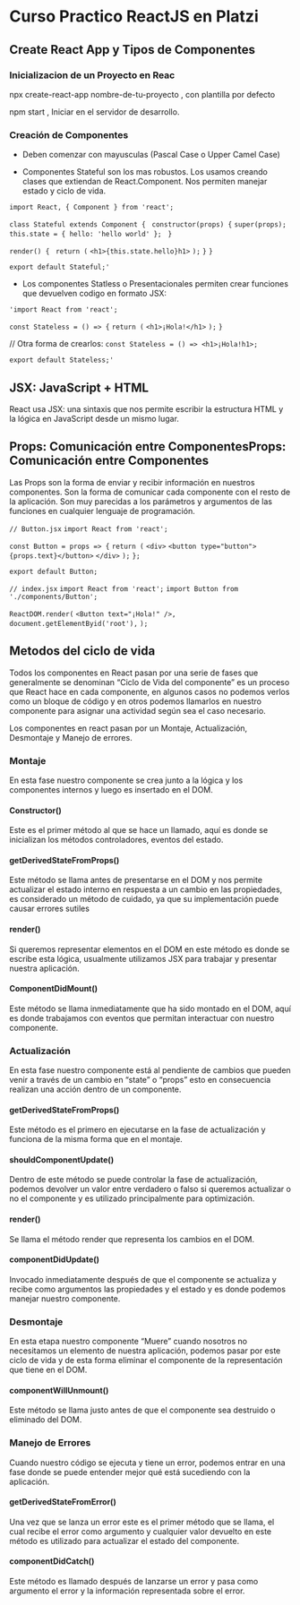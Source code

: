 # Curso Practico ReactJS en Platzi

## Create React App y Tipos de Componentes

### Inicializacion de un Proyecto en Reac

npx create-react-app nombre-de-tu-proyecto , con plantilla por defecto

npm start , Iniciar en el servidor de desarrollo.

### Creación de Componentes
* Deben comenzar con mayusculas (Pascal Case o Upper Camel Case)

* Componentes Stateful son los mas robustos. Los usamos creando clases que extiendan de React.Component. Nos permiten manejar estado y ciclo de vida.

`import React, { Component } from 'react';`

`class Stateful extends Component {`
` constructor(props) {`
    `super(props);`
    `this.state = { hello: 'hello world' }; `
  `}`

  `render() {`
   ` return (`
      `<h1>{this.state.hello}h1>`
    `);`
  `}`
`}`

`export default Stateful;'`

* Los componentes Statless o Presentacionales permiten crear funciones que devuelven codigo en formato JSX:

`'import React from 'react';`

`const Stateless = () => {`
  `return (`
    `<h1>¡Hola!</h1>`
  `);`
`}`

// Otra forma de crearlos:
`const Stateless = () => <h1>¡Hola!h1>;`

`export default Stateless;'`

## JSX: JavaScript + HTML
React usa JSX: una sintaxis que nos permite escribir la estructura HTML y la lógica en JavaScript desde un mismo lugar.

## Props: Comunicación entre ComponentesProps: Comunicación entre Componentes
Las Props son la forma de enviar y recibir información en nuestros componentes. Son la forma de comunicar cada componente con el resto de la aplicación. Son muy parecidas a los parámetros y argumentos de las funciones en cualquier lenguaje de programación.

`// Button.jsx`
`import React from 'react';`

`const Button = props => {`
  `return (`
    `<div>`
      `<button type="button">{props.text}</button>`
    `</div>`
  `);`
`};`

`export default Button;`

`// index.jsx`
`import React from 'react';`
`import Button from './components/Button';`

`ReactDOM.render(`
  `<Button text="¡Hola!" />,`
  `document.getElementByid('root'),`
`);`

## Metodos del ciclo de vida
Todos los componentes en React pasan por una serie de fases que generalmente se denominan “Ciclo de Vida del componente” es un proceso que React hace en cada componente, en algunos casos no podemos verlos como un bloque de código y en otros podemos llamarlos en nuestro componente para asignar una actividad según sea el caso necesario.

Los componentes en react pasan por un Montaje, Actualización, Desmontaje y Manejo de errores.

### Montaje
En esta fase nuestro componente se crea junto a la lógica y los componentes internos y luego es insertado en el DOM.

#### Constructor()
Este es el primer método al que se hace un llamado, aquí es donde se inicializan los métodos controladores, eventos del estado.

#### getDerivedStateFromProps()
Este método se llama antes de presentarse en el DOM y nos permite actualizar el estado interno en respuesta a un cambio en las propiedades, es considerado un método de cuidado, ya que su implementación puede causar errores sutiles

#### render()
Si queremos representar elementos en el DOM en este método es donde se escribe esta lógica, usualmente utilizamos JSX para trabajar y presentar nuestra aplicación.

#### ComponentDidMount()
Este método se llama inmediatamente que ha sido montado en el DOM, aquí es donde trabajamos con eventos que permitan interactuar con nuestro componente.

### Actualización
En esta fase nuestro componente está al pendiente de cambios que pueden venir a través de un cambio en “state” o “props” esto en consecuencia realizan una acción dentro de un componente.

#### getDerivedStateFromProps()
Este método es el primero en ejecutarse en la fase de actualización y funciona de la misma forma que en el montaje.

#### shouldComponentUpdate()
Dentro de este método se puede controlar la fase de actualización, podemos devolver un valor entre verdadero o falso si queremos actualizar o no el componente y es utilizado principalmente para optimización.

#### render()
Se llama el método render que representa los cambios en el DOM.

#### componentDidUpdate()
Invocado inmediatamente después de que el componente se actualiza y recibe como argumentos las propiedades y el estado y es donde podemos manejar nuestro componente.

### Desmontaje
En esta etapa nuestro componente “Muere” cuando nosotros no necesitamos un elemento de nuestra aplicación, podemos pasar por este ciclo de vida y de esta forma eliminar el componente de la representación que tiene en el DOM.

#### componentWillUnmount()
Este método se llama justo antes de que el componente sea destruido o eliminado del DOM.

### Manejo de Errores
Cuando nuestro código se ejecuta y tiene un error, podemos entrar en una fase donde se puede entender mejor qué está sucediendo con la aplicación.

#### getDerivedStateFromError()
Una vez que se lanza un error este es el primer método que se llama, el cual recibe el error como argumento y cualquier valor devuelto en este método es utilizado para actualizar el estado del componente.

#### componentDidCatch()
Este método es llamado después de lanzarse un error y pasa como argumento el error y la información representada sobre el error.



